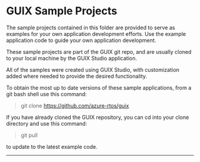 # GUIX Sample Projects

The sample projects contained in this folder are
    provided to serve as examples for your own application development efforts. Use the example application code to guide your own application development.
    
These sample projects are part of the GUIX git repo, and are usually cloned to your local machine by the GUIX Studio application.

All of the samples were created using GUIX Studio, with customization added where needed to provide the desired functionality.

To obtain the most up to date versions of these sample applications, from a git bash shell use this command:

> git clone https://github.com/azure-rtos/guix

If you have already cloned the GUIX repository, you can cd into your clone directory and use this command:

> git pull

to update to the latest example code.

---

